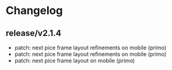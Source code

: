 # Changelog

## release/v2.1.4
* patch: next pice frame layout refinements on mobile (primo)
* patch: next pice frame layout refinements on mobile (primo)
* patch: next pice frame layout on mobile (primo)
